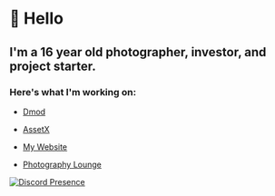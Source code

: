 # 👋 Hello


## I'm a 16 year old photographer, investor, and project starter.

### Here's what I'm working on:

- [Dmod](https://dmod.gg)

- [AssetX](https://assetx.org)

- [My Website](https://vagabondit.surge.sh)

- [Photography Lounge](https://discord.photography)

[![Discord Presence](https://lanyard-profile-readme.vercel.app/api/:id)](https://discord.com/users/397142169506414592)
